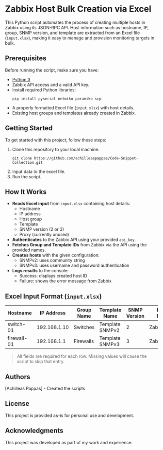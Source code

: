 # Zabbix Host Bulk Creation via Excel

This Python script automates the process of creating multiple hosts in Zabbix using its JSON-RPC API. Host information such as hostname, IP, group, SNMP version, and template are extracted from an Excel file (`input.xlsx`), making it easy to manage and provision monitoring targets in bulk.

## Prerequisites
Before running the script, make sure you have:
- [Python 3](https://www.python.org/downloads/) 
- Zabbix API access and a valid API key.
- Install required Python libraries:
  ```
  pip install pyserial netmiko paramiko scp
  ````
- A properly formatted Excel file (`input.xlsx`) with host details.
- Existing host groups and templates already created in Zabbix.

## Getting Started
To get started with this project, follow these steps:
1. Clone this repository to your local machine.
    ```
   git clone https://github.com/achilleaspappas/Code-Snippet-Collection.git
    ```
2. Input data to the excel file.
3. Run the script.

## How It Works
- **Reads Excel input** from `input.xlsx` containing host details:
   - Hostname
   - IP address
   - Host group
   - Template
   - SNMP version (2 or 3)
   - Proxy (currently unused)
- **Authenticates** to the Zabbix API using your provided `api_key`.
- **Fetches Group and Template IDs** from Zabbix via the API using the provided names.
- **Creates hosts** with the given configuration:
   - SNMPv2: uses community string
   - SNMPv3: uses username and password authentication
- **Logs results** to the console:
   - Success: displays created host ID
   - Failure: shows the error message from Zabbix

## Excel Input Format (`input.xlsx`)

| Hostname     | IP Address   | Group Name | Template Name       | SNMP Version | Proxy Name |
|--------------|--------------|------------|----------------------|--------------|-------------|
| switch-01    | 192.168.1.10 | Switches   | Template SNMPv2     | 2            | ZabbixProxy |
| firewall-01  | 192.168.1.1  | Firewalls  | Template SNMPv3     | 3            | ZabbixProxy |

> All fields are required for each row. Missing values will cause the script to skip that entry.

## Authors
[Achilleas Pappas] - Created the scripts

## License
This project is provided as-is for personal use and development.

## Acknowledgments
This project was developed as part of my work and experience.

